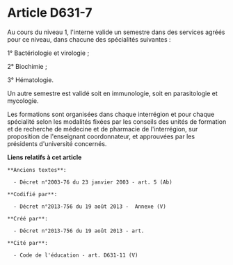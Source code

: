# Article D631-7

Au cours du niveau 1, l'interne valide un semestre dans des services agréés pour ce niveau, dans chacune des spécialités
suivantes :

1° Bactériologie et virologie ;

2° Biochimie ;

3° Hématologie.

Un autre semestre est validé soit en immunologie, soit en parasitologie et mycologie.

Les formations sont organisées dans chaque interrégion et pour chaque spécialité selon les modalités fixées par les conseils
des unités de formation et de recherche de médecine et de pharmacie de l'interrégion, sur proposition de l'enseignant
coordonnateur, et approuvées par les présidents d'université concernés.

**Liens relatifs à cet article**

	**Anciens textes**:

	  - Décret n°2003-76 du 23 janvier 2003 - art. 5 (Ab)

	**Codifié par**:

	  - Décret n°2013-756 du 19 août 2013 -  Annexe (V)

	**Créé par**:

	  - Décret n°2013-756 du 19 août 2013 - art.

	**Cité par**:

	  - Code de l'éducation - art. D631-11 (V)
